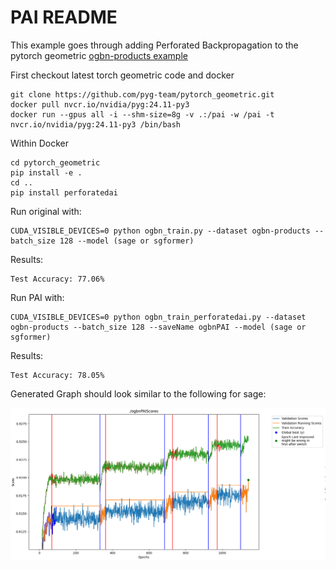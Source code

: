 # PAI README

This example goes through adding Perforated Backpropagation to the pytorch geometric [ogbn-products example](https://github.com/pyg-team/pytorch_geometric/blob/b89c37ae9e0cac1d358c453df6954e45ca36fb43/examples/ogbn_train.py)

First checkout latest torch geometric code and docker

    git clone https://github.com/pyg-team/pytorch_geometric.git
    docker pull nvcr.io/nvidia/pyg:24.11-py3
    docker run --gpus all -i --shm-size=8g -v .:/pai -w /pai -t nvcr.io/nvidia/pyg:24.11-py3 /bin/bash

Within Docker

    cd pytorch_geometric
    pip install -e .
    cd ..
    pip install perforatedai
    
Run original with:

    CUDA_VISIBLE_DEVICES=0 python ogbn_train.py --dataset ogbn-products --batch_size 128 --model (sage or sgformer)

Results:

    Test Accuracy: 77.06%

Run PAI with:

    CUDA_VISIBLE_DEVICES=0 python ogbn_train_perforatedai.py --dataset ogbn-products --batch_size 128 --saveName ogbnPAI --model (sage or sgformer)
    
Results:

    Test Accuracy: 78.05%

Generated Graph should look similar to the following for sage:
    
!["Graph of Output](exampleOutput.png "Example Output")

